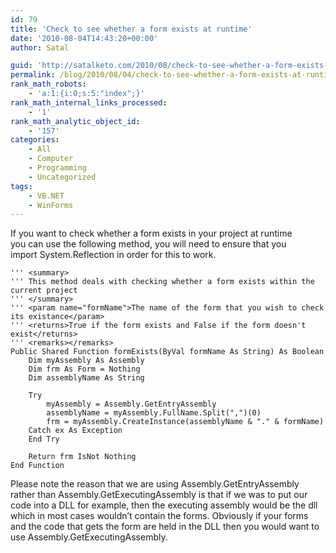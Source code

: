 ```yaml
---
id: 79
title: 'Check to see whether a form exists at runtime'
date: '2010-08-04T14:43:20+00:00'
author: Satal

guid: 'http://satalketo.com/2010/08/check-to-see-whether-a-form-exists-at-runtime/'
permalink: /blog/2010/08/04/check-to-see-whether-a-form-exists-at-runtime/
rank_math_robots:
    - 'a:1:{i:0;s:5:"index";}'
rank_math_internal_links_processed:
    - '1'
rank_math_analytic_object_id:
    - '157'
categories:
    - All
    - Computer
    - Programming
    - Uncategorized
tags:
    - VB.NET
    - WinForms
---
```


If you want to check whether a form exists in your project at runtime  
you can use the following method, you will need to ensure that you  
import System.Reflection in order for this to work.

```vbnet
''' <summary>
''' This method deals with checking whether a form exists within the current project
''' </summary>
''' <param name="formName">The name of the form that you wish to check its existance</param>
''' <returns>True if the form exists and False if the form doesn't exist</returns>
''' <remarks></remarks>
Public Shared Function formExists(ByVal formName As String) As Boolean
    Dim myAssembly As Assembly
    Dim frm As Form = Nothing
    Dim assemblyName As String

    Try
        myAssembly = Assembly.GetEntryAssembly
        assemblyName = myAssembly.FullName.Split(",")(0)
        frm = myAssembly.CreateInstance(assemblyName & "." & formName)
    Catch ex As Exception
    End Try

    Return frm IsNot Nothing
End Function
```

Please note the reason that we are using Assembly.GetEntryAssembly rather than Assembly.GetExecutingAssembly is that if we was to put our code into a DLL for example, then the executing assembly would be the dll which in most cases wouldn’t contain the forms. Obviously if your forms and the code that gets the form are held in the DLL then you would want to use Assembly.GetExecutingAssembly.